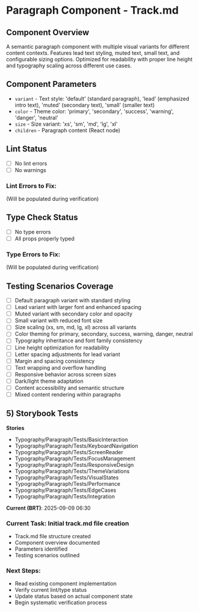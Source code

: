 # Paragraph Component - Track.md

## Component Overview

A semantic paragraph component with multiple visual variants for different content contexts. Features lead text styling, muted text, small text, and configurable sizing options. Optimized for readability with proper line height and typography scaling across different use cases.

## Component Parameters

- `variant` - Text style: 'default' (standard paragraph), 'lead' (emphasized intro text), 'muted' (secondary text), 'small' (smaller text)
- `color` - Theme color: 'primary', 'secondary', 'success', 'warning', 'danger', 'neutral'
- `size` - Size variant: 'xs', 'sm', 'md', 'lg', 'xl'
- `children` - Paragraph content (React node)

## Lint Status

- [ ] No lint errors
- [ ] No warnings

### Lint Errors to Fix:

(Will be populated during verification)

## Type Check Status

- [ ] No type errors
- [ ] All props properly typed

### Type Errors to Fix:

(Will be populated during verification)

## Testing Scenarios Coverage

- [ ] Default paragraph variant with standard styling
- [ ] Lead variant with larger font and enhanced spacing
- [ ] Muted variant with secondary color and opacity
- [ ] Small variant with reduced font size
- [ ] Size scaling (xs, sm, md, lg, xl) across all variants
- [ ] Color theming for primary, secondary, success, warning, danger, neutral
- [ ] Typography inheritance and font family consistency
- [ ] Line height optimization for readability
- [ ] Letter spacing adjustments for lead variant
- [ ] Margin and spacing consistency
- [ ] Text wrapping and overflow handling
- [ ] Responsive behavior across screen sizes
- [ ] Dark/light theme adaptation
- [ ] Content accessibility and semantic structure
- [ ] Mixed content rendering within paragraphs

## 5) Storybook Tests

**Stories**

- Typography/Paragraph/Tests/BasicInteraction
- Typography/Paragraph/Tests/KeyboardNavigation
- Typography/Paragraph/Tests/ScreenReader
- Typography/Paragraph/Tests/FocusManagement
- Typography/Paragraph/Tests/ResponsiveDesign
- Typography/Paragraph/Tests/ThemeVariations
- Typography/Paragraph/Tests/VisualStates
- Typography/Paragraph/Tests/Performance
- Typography/Paragraph/Tests/EdgeCases
- Typography/Paragraph/Tests/Integration

**Current (BRT)**: 2025-09-09 06:30

### Current Task: Initial track.md file creation

- Track.md file structure created
- Component overview documented
- Parameters identified
- Testing scenarios outlined

### Next Steps:

- Read existing component implementation
- Verify current lint/type status
- Update status based on actual component state
- Begin systematic verification process

